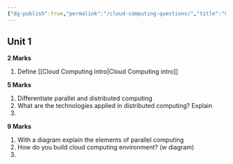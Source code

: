 ```yaml
---
{"dg-publish":true,"permalink":"/cloud-computing-questions/","title":"Cloud Comp Questions","tags":["cloudcomputing"],"created":"","updated":""}
---
```



## Unit 1

**2 Marks**
1. Define [[Cloud Computing intro\|Cloud Computing intro]]

**5 Marks**
1. Differentiate parallel and distributed computing
2.  What are the technologies applied in distributed computing? Explain
3.    
   
**9 Marks**
1. With a diagram explain the elements of parallel computing 
2. How do you build cloud computing environment? (w diagram)
3. 